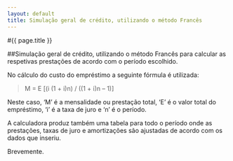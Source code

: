 ```yaml
---
layout: default
title: Simulação geral de crédito, utilizando o método Francês
---
```


#{{ page.title }}

##Simulação geral de crédito, utilizando o método Francês para calcular as respetivas prestações de acordo com o período escolhido.

No cálculo do custo do empréstimo a seguinte fórmula é utilizada:

> M = E \[(i (1 + i)n) / ((1 + i)n – 1)\]

Neste caso, ‘M’ é a mensalidade ou prestação total, ‘E’ é o valor total do empréstimo, ‘i’ é a taxa de juro e ‘n’ é o período.

A calculadora produz também uma tabela para todo o período onde as prestações, taxas de juro e amortizações são ajustadas de acordo com os dados que inseriu.

Brevemente.